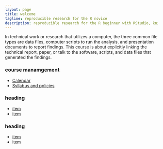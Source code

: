 ```yaml
---
layout: page
title: welcome
tagline: reproducible research for the R novice
description: reproducible research for the R beginner with RStudio, knitr
---
```


In technical work or research that utilizes a computer, the three common file types are 
data files, computer scripts to run the analysis, and presentation documents to report findings. This course is about explicitly linking the technical report, paper, or talk to the software, scripts, and data files that generated the findings. 

### course manamgement

- [Calendar](pages/item.html)
- [Syllabus and policies](pages/item.html)

### heading

- [item](pages/item.html)
- [item](pages/item.html)

### heading

- [item](pages/item.html)
- [item](pages/item.html)



